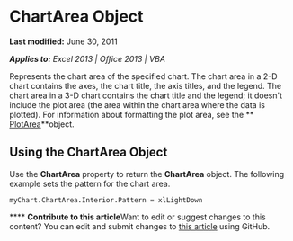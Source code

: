 
# ChartArea Object

 **Last modified:** June 30, 2011

 _**Applies to:** Excel 2013 | Office 2013 | VBA_

Represents the chart area of the specified chart. The chart area in a 2-D chart contains the axes, the chart title, the axis titles, and the legend. The chart area in a 3-D chart contains the chart title and the legend; it doesn't include the plot area (the area within the chart area where the data is plotted). For information about formatting the plot area, see the  ** [PlotArea](49763ddd-3039-d15c-4ec4-e3b4f4e08d84.md)**object.


## Using the ChartArea Object

Use the  **ChartArea** property to return the **ChartArea** object. The following example sets the pattern for the chart area.


```
myChart.ChartArea.Interior.Pattern = xlLightDown
```


****   **Contribute to this article**Want to edit or suggest changes to this content? You can edit and submit changes to  [this article](https://github.com/jhershey00/VBA_Excel_Test/OpenXMLCon/articles/85fcf460-6b2b-142f-ce4a-4a74e9d8efd3.md) using GitHub.

